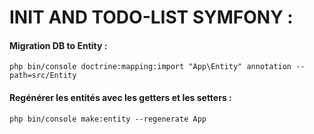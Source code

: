 # INIT AND TODO-LIST SYMFONY :

#### Migration DB to Entity : 
`php bin/console doctrine:mapping:import "App\Entity" annotation --path=src/Entity`

#### Regénérer les entités avec les getters et les setters : 

`php bin/console make:entity --regenerate App`
